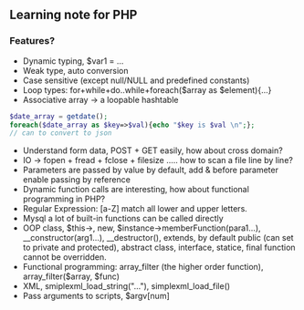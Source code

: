 ## Learning note for PHP ##

### Features?
* Dynamic typing, $var1 = ...
* Weak type, auto conversion
* Case sensitive (except null/NULL and predefined constants)
* Loop types: for+while+do..while+foreach($array as $element){...}
* Associative array -> a loopable hashtable
```php
$date_array = getdate();
foreach($date_array as $key=>$val){echo "$key is $val \n";};
// can to convert to json

```
* Understand form data, POST + GET easily, how about cross domain?
* IO -> fopen + fread + fclose + filesize ..... how to scan a file line by line?
* Parameters are passed by value by default, add & before parameter enable passing by reference
* Dynamic function calls are interesting, how about functional programming in PHP?
* Regular Expression: [a-Z] match all lower and upper letters.
* Mysql a lot of built-in functions can be called directly
* OOP class, $this->, new, $instance->memberFunction(para1...), __constructor(arg1...), __destructor(), extends, by default public (can set to private and protected), abstract class, interface, statice, final function cannot be overridden.
* Functional programming: array_filter (the higher order function), array_filter($array, $func)
* XML, smiplexml_load_string("..."), simplexml_load_file()
* Pass arguments to scripts, $argv[num]
